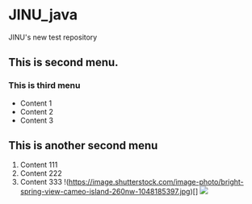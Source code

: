 # JINU_java
 JINU's new test repository
## This is second menu.
### This is third menu
- Content 1
- Content 2
- Content 3
## This is another second menu
1. Content 111
1. Content 222
1. Content 333
!(https://image.shutterstock.com/image-photo/bright-spring-view-cameo-island-260nw-1048185397.jpg)[]
![](https://image.shutterstock.com/image-photo/bright-spring-view-cameo-island-260nw-1048185397.jpg)

